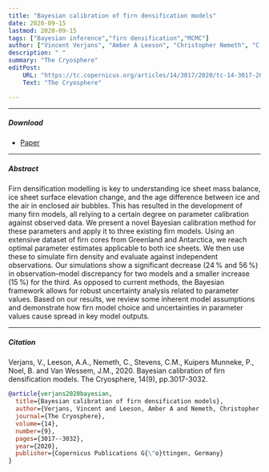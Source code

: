 ```yaml
---
title: "Bayesian calibration of firn densification models"
date: 2020-09-15
lastmod: 2020-09-15
tags: ["Bayesian inference","firn densification","MCMC"]
author: ["Vincent Verjans", "Amber A Leeson", "Christopher Nemeth", "C Max Stevens", "Peter Kuipers Munneke", "Brice Noel", "Jan Melchior Van Wessem"]
description: " "
summary: "The Cryosphere"
editPost:
    URL: "https://tc.copernicus.org/articles/14/3017/2020/tc-14-3017-2020-discussion.html"
    Text: "The Cryosphere"

---
```


---


##### Download


+ [Paper](https://tc.copernicus.org/articles/14/3017/2020/tc-14-3017-2020-discussion.html)
  
---
##### Abstract

Firn densification modelling is key to understanding ice sheet mass balance, ice sheet surface elevation change, and the age difference between ice and the air in enclosed air bubbles. This has resulted in the development of many firn models, all relying to a certain degree on parameter calibration against observed data. We present a novel Bayesian calibration method for these parameters and apply it to three existing firn models. Using an extensive dataset of firn cores from Greenland and Antarctica, we reach optimal parameter estimates applicable to both ice sheets. We then use these to simulate firn density and evaluate against independent observations. Our simulations show a significant decrease (24 % and 56 %) in observation–model discrepancy for two models and a smaller increase (15 %) for the third. As opposed to current methods, the Bayesian framework allows for robust uncertainty analysis related to parameter values. Based on our results, we review some inherent model assumptions and demonstrate how firn model choice and uncertainties in parameter values cause spread in key model outputs.

---
##### Citation

Verjans, V., Leeson, A.A., Nemeth, C., Stevens, C.M., Kuipers Munneke, P., Noel, B. and Van Wessem, J.M., 2020. Bayesian calibration of firn densification models. The Cryosphere, 14(9), pp.3017-3032.

```BibTeX
@article{verjans2020bayesian,
  title={Bayesian calibration of firn densification models},
  author={Verjans, Vincent and Leeson, Amber A and Nemeth, Christopher and Stevens, C Max and Kuipers Munneke, Peter and No{\"e}l, Brice and Van Wessem, Jan Melchior},
  journal={The Cryosphere},
  volume={14},
  number={9},
  pages={3017--3032},
  year={2020},
  publisher={Copernicus Publications G{\"o}ttingen, Germany}
}
```